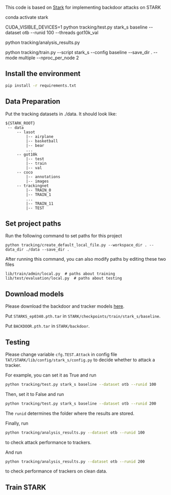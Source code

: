 This code is based on [Stark](https://github.com/researchmm/Stark) for implementing backdoor attacks on STARK

conda activate stark 

CUDA_VISIBLE_DEVICES=1 python tracking/test.py stark_s baseline --dataset otb --runid 100 --threads     got10k_val

python tracking/analysis_results.py 

python tracking/train.py --script stark_s --config baseline --save_dir . --mode multiple --nproc_per_node 2


## Install the environment
```bash
pip install -r requirements.txt 
```

## Data Preparation
Put the tracking datasets in ./data. It should look like:
   ```
   ${STARK_ROOT}
    -- data
        -- lasot
            |-- airplane
            |-- basketball
            |-- bear
            ...
        -- got10k
            |-- test
            |-- train
            |-- val
        -- coco
            |-- annotations
            |-- images
        -- trackingnet
            |-- TRAIN_0
            |-- TRAIN_1
            ...
            |-- TRAIN_11
            |-- TEST
   ```
## Set project paths
Run the following command to set paths for this project
```
python tracking/create_default_local_file.py --workspace_dir . --data_dir ./data --save_dir .
```
After running this command, you can also modify paths by editing these two files
```
lib/train/admin/local.py  # paths about training
lib/test/evaluation/local.py  # paths about testing
```

## Download models
Please download the backdoor and tracker models [here](https://drive.google.com/drive/folders/1j5n30Xn2oI55EeVwP47U2hY9vU-m3aD1?usp=share_link).

Put `STARKS_ep0340.pth.tar` in `STARK/checkpoints/train/stark_s/baseline`.

Put `BACKDOOR.pth.tar` in `STARK/backdoor`.

## Testing
Please change variable `cfg.TEST.Attack` in config file `TAT/STARK/lib/config/stark_s/config.py` to decide whether to attack a tracker.

For example, you can set it as True and run
```bash
python tracking/test.py stark_s baseline --dataset otb --runid 100
```
Then, set it to False and run 
```bash
python tracking/test.py stark_s baseline --dataset otb --runid 200
```
The `runid` determines the folder where the results are stored.

Finally, run 
```bash
python tracking/analysis_results.py --dataset otb --runid 100
```
to check attack performance to trackers.

And run 
```bash
python tracking/analysis_results.py --dataset otb --runid 200
```
to check performance of trackers on clean data.


## Train STARK
